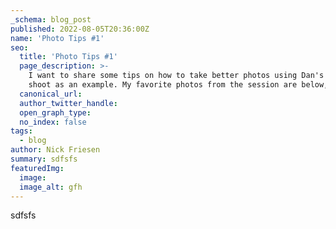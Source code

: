 ```yaml
---
_schema: blog_post
published: 2022-08-05T20:36:00Z
name: 'Photo Tips #1'
seo:
  title: 'Photo Tips #1'
  page_description: >-
    I want to share some tips on how to take better photos using Dan's photo
    shoot as an example. My favorite photos from the session are below,
  canonical_url:
  author_twitter_handle:
  open_graph_type:
  no_index: false
tags:
  - blog
author: Nick Friesen
summary: sdfsfs
featuredImg:
  image: 
  image_alt: gfh
---
```

sdfsfs